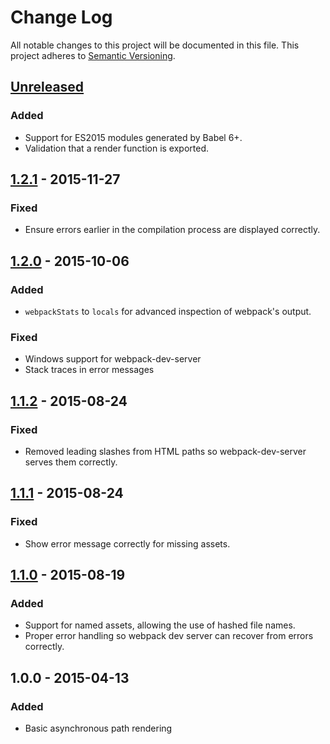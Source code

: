 # Change Log
All notable changes to this project will be documented in this file.
This project adheres to [Semantic Versioning](http://semver.org/).

## [Unreleased]
### Added
- Support for ES2015 modules generated by Babel 6+.
- Validation that a render function is exported.

## [1.2.1] - 2015-11-27
### Fixed
- Ensure errors earlier in the compilation process are displayed correctly.

## [1.2.0] - 2015-10-06
### Added
- `webpackStats` to `locals` for advanced inspection of webpack's output.

### Fixed
- Windows support for webpack-dev-server
- Stack traces in error messages

## [1.1.2] - 2015-08-24
### Fixed
- Removed leading slashes from HTML paths so webpack-dev-server serves them correctly.

## [1.1.1] - 2015-08-24
### Fixed
- Show error message correctly for missing assets.

## [1.1.0] - 2015-08-19
### Added
- Support for named assets, allowing the use of hashed file names.
- Proper error handling so webpack dev server can recover from errors correctly.

## 1.0.0 - 2015-04-13
### Added
- Basic asynchronous path rendering

[Unreleased]: https://github.com/markdalgleish/static-site-generator-webpack-plugin/compare/v1.2.1...HEAD
[1.2.1]: https://github.com/markdalgleish/static-site-generator-webpack-plugin/compare/v1.2.0...v1.2.1
[1.2.0]: https://github.com/markdalgleish/static-site-generator-webpack-plugin/compare/v1.1.2...v1.2.0
[1.1.2]: https://github.com/markdalgleish/static-site-generator-webpack-plugin/compare/v1.1.1...v1.1.2
[1.1.1]: https://github.com/markdalgleish/static-site-generator-webpack-plugin/compare/v1.1.0...v1.1.1
[1.1.0]: https://github.com/markdalgleish/static-site-generator-webpack-plugin/compare/v1.0.0...v1.1.0
